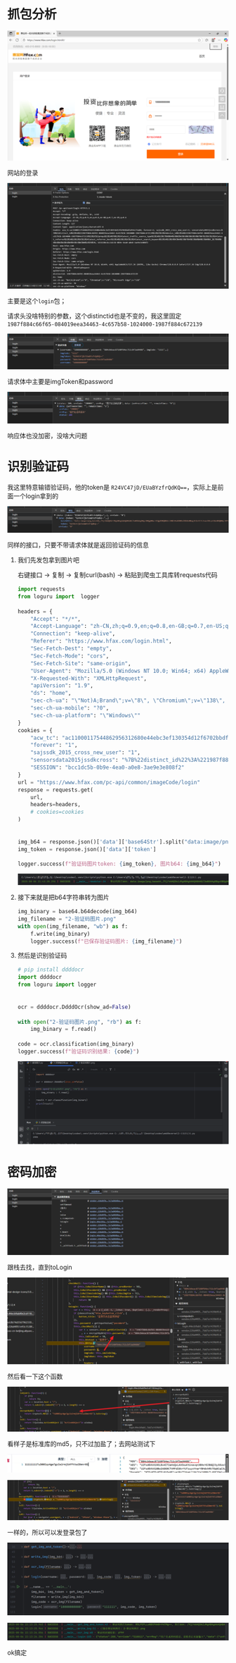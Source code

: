 # 抓包分析

![image-20250806213052908](./assets/image-20250806213052908.png)

网站的登录

![image-20250806213215456](./assets/image-20250806213215456.png)

主要是这个`login`包；

请求头没啥特别的参数，这个distinctid也是不变的，我这里固定 `1987f884c66f65-084019eea34463-4c657b58-1024000-1987f884c672139`

![image-20250806213436046](./assets/image-20250806213436046.png)

请求体中主要是imgToken和password

![image-20250806213613818](./assets/image-20250806213613818.png)

响应体也没加密，没啥大问题



# 识别验证码

我这里特意输错验证码，他的token是 `R24VC47jD/EUaBYzfrQdKQ==`，实际上是前面一个login拿到的

![image-20250806213913308](./assets/image-20250806213913308.png)

同样的接口，只要不带请求体就是返回验证码的信息

1. 我们先发包拿到图片吧

   右键接口 -> 复制 -> 复制curl(bash) -> 粘贴到爬虫工具库转requests代码

   ```python
   import requests
   from loguru import  logger
   
   headers = {
       "Accept": "*/*",
       "Accept-Language": "zh-CN,zh;q=0.9,en;q=0.8,en-GB;q=0.7,en-US;q=0.6",
       "Connection": "keep-alive",
       "Referer": "https://www.hfax.com/login.html",
       "Sec-Fetch-Dest": "empty",
       "Sec-Fetch-Mode": "cors",
       "Sec-Fetch-Site": "same-origin",
       "User-Agent": "Mozilla/5.0 (Windows NT 10.0; Win64; x64) AppleWebKit/537.36 (KHTML, like Gecko) Chrome/138.0.0.0 Safari/537.36 Edg/138.0.0.0",
       "X-Requested-With": "XMLHttpRequest",
       "apiVersion": "1.9",
       "ds": "home",
       "sec-ch-ua": "\"Not)A;Brand\";v=\"8\", \"Chromium\";v=\"138\", \"Microsoft Edge\";v=\"138\"",
       "sec-ch-ua-mobile": "?0",
       "sec-ch-ua-platform": "\"Windows\""
   }
   cookies = {
       "acw_tc": "ac11000117544862956312680e44ebc3ef130354d12f6702bbdfa954cf3ab8",
       "forever": "1",
       "sajssdk_2015_cross_new_user": "1",
       "sensorsdata2015jssdkcross": "%7B%22distinct_id%22%3A%221987f884c66f65-084019eea34463-4c657b58-1024000-1987f884c672139%22%2C%22%24device_id%22%3A%221987f884c66f65-084019eea34463-4c657b58-1024000-1987f884c672139%22%2C%22props%22%3A%7B%22%24latest_traffic_source_type%22%3A%22%E7%9B%B4%E6%8E%A5%E6%B5%81%E9%87%8F%22%2C%22%24latest_referrer%22%3A%22%22%2C%22%24latest_referrer_host%22%3A%22%22%2C%22%24latest_search_keyword%22%3A%22%E6%9C%AA%E5%8F%96%E5%88%B0%E5%80%BC_%E7%9B%B4%E6%8E%A5%E6%89%93%E5%BC%80%22%7D%7D",
       "SESSION": "bcc1dc5b-0b9e-4ea0-a0e8-3ae9e3e808f2"
   }
   url = "https://www.hfax.com/pc-api/common/imageCode/login"
   response = requests.get(
       url,
       headers=headers,
       # cookies=cookies
   )
   
   
   img_b64 = response.json()['data']['base64Str'].split("data:image/png;base64,")[-1]
   img_token = response.json()['data']['token']
   
   logger.success(f"验证码图片token: {img_token}, 图片b64: {img_b64}")
   
   ```

	![image-20250806214714298](./assets/image-20250806214714298.png)

2. 接下来就是把b64字符串转为图片

   ```python
   img_binary = base64.b64decode(img_b64)
   img_filename = "2-验证码图片.png"
   with open(img_filename, "wb") as f:
       f.write(img_binary)
       logger.success(f"已保存验证码图片: {img_filename}")
   
   ```

3. 然后是识别验证码

   ```python
   # pip install ddddocr
   import ddddocr
   from loguru import logger
   
   
   ocr = ddddocr.DdddOcr(show_ad=False)
   
   with open("2-验证码图片.png", "rb") as f:
       img_binary = f.read()
   
   code = ocr.classification(img_binary)
   logger.success(f"验证码识别结果: {code}")
   
   
   ```

   ![image-20250806215933764](./assets/image-20250806215933764.png)

# 密码加密

![image-20250806220101773](./assets/image-20250806220101773.png)

跟栈去找，直到toLogin

![image-20250806220217194](./assets/image-20250806220217194.png)

然后看一下这个函数

![image-20250806220324170](./assets/image-20250806220324170.png)

看样子是标准库的md5，只不过加盐了；去网站测试下

![image-20250806220455619](./assets/image-20250806220455619.png)

![image-20250806220508368](./assets/image-20250806220508368.png)

一样的，所以可以发登录包了

![image-20250806221400343](./assets/image-20250806221400343.png)

![image-20250806221408064](./assets/image-20250806221408064.png)

ok搞定

